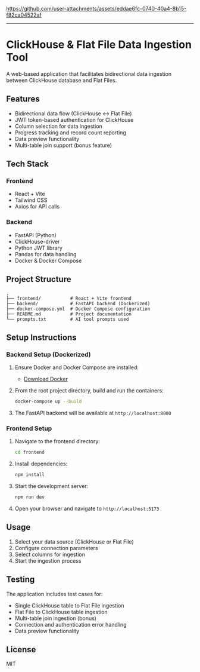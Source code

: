  

https://github.com/user-attachments/assets/eddae6fc-0740-40a4-8b15-f82ca04522af



---

# ClickHouse & Flat File Data Ingestion Tool

A web-based application that facilitates bidirectional data ingestion between ClickHouse database and Flat Files.

## Features

- Bidirectional data flow (ClickHouse ↔ Flat File)
- JWT token-based authentication for ClickHouse
- Column selection for data ingestion
- Progress tracking and record count reporting
- Data preview functionality
- Multi-table join support (bonus feature)

## Tech Stack

### Frontend
- React + Vite  
- Tailwind CSS  
- Axios for API calls

### Backend
- FastAPI (Python)  
- ClickHouse-driver  
- Python JWT library  
- Pandas for data handling  
- Docker & Docker Compose

## Project Structure

```
.
├── frontend/           # React + Vite frontend
├── backend/            # FastAPI backend (Dockerized)
├── docker-compose.yml  # Docker Compose configuration
├── README.md           # Project documentation
└── prompts.txt         # AI tool prompts used
```

## Setup Instructions

### Backend Setup (Dockerized)

1. Ensure Docker and Docker Compose are installed:
   - [Download Docker](https://www.docker.com/get-started)

2. From the root project directory, build and run the containers:
   ```bash
   docker-compose up --build
   ```

3. The FastAPI backend will be available at `http://localhost:8000`

### Frontend Setup

1. Navigate to the frontend directory:
   ```bash
   cd frontend
   ```

2. Install dependencies:
   ```bash
   npm install
   ```

3. Start the development server:
   ```bash
   npm run dev
   ```

4. Open your browser and navigate to `http://localhost:5173`

## Usage

1. Select your data source (ClickHouse or Flat File)  
2. Configure connection parameters  
3. Select columns for ingestion  
4. Start the ingestion process  

## Testing

The application includes test cases for:
- Single ClickHouse table to Flat File ingestion
- Flat File to ClickHouse table ingestion
- Multi-table join ingestion (bonus)
- Connection and authentication error handling
- Data preview functionality

## License

MIT

